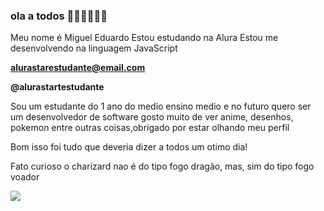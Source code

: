 ### ola a todos 👋🏻👋🏻👋🏻
Meu nome é Miguel Eduardo
Estou estudando na Alura
Estou me desenvolvendo na linguagem JavaScript

**alurastarestudante@email.com**

**@alurastartestudante**


Sou um estudante do 1 ano do medio ensino medio e no futuro quero ser um desenvolvedor de software
gosto muito de ver anime, desenhos, pokemon entre outras coisas,obrigado por estar olhando meu perfil 

Bom isso foi tudo que deveria dizer a todos um otimo dia!

Fato curioso o charizard nao é do tipo fogo dragão, mas, sim do tipo fogo voador

![](https://media1.tenor.com/m/ejwE04AwynAAAAAC/gaaa-charmander.gif)
